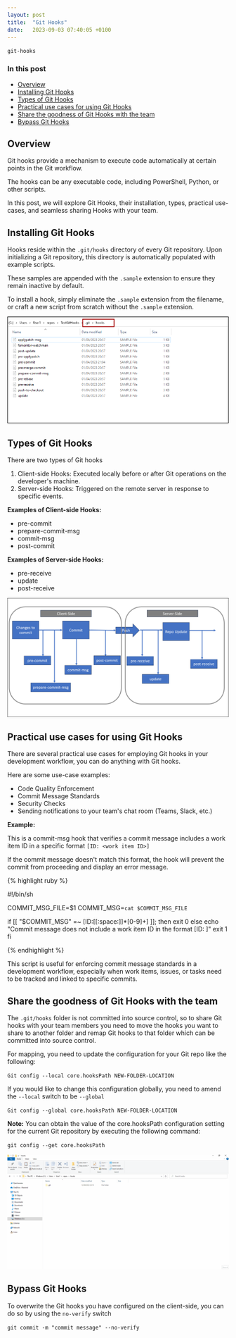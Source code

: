 ```yaml
---
layout: post
title:  "Git Hooks"
date:   2023-09-03 07:40:05 +0100
---
```


`git-hooks` 

### In this post

- [Overview](#overview)
- [Installing Git Hooks](#installing-git-hooks)
- [Types of Git Hooks](#types-of-git-hooks)
- [Practical use cases for using Git Hooks](#practical-use-cases-for-using-git-hooks)
- [Share the goodness of Git Hooks with the team](#share-the-goodness-of-git-hooks-with-the-team)
- [Bypass Git Hooks](#bypass-git-hooks)

## Overview

Git hooks provide a mechanism to execute code automatically at certain points in the Git workflow.

The hooks can be any executable code, including PowerShell, Python, or other scripts.

In this post, we will explore Git Hooks, their installation, types, practical use-cases, and seamless sharing Hooks with your team.

## Installing Git Hooks

Hooks reside within the `.git/hooks` directory of every Git repository. Upon initializing a Git repository, this directory is automatically populated with example scripts.

These samples are appended with the `.sample` extension to ensure they remain inactive by default.

To install a hook, simply eliminate the `.sample` extension from the filename, or craft a new script from scratch without the `.sample` extension.

![Samples](/assets/images/git-hooks/samples.png)

## Types of Git Hooks

There are two types of Git hooks

1. Client-side Hooks: Executed locally before or after Git operations on the developer's machine.
1. Server-side Hooks: Triggered on the remote server in response to specific events.

**Examples of Client-side Hooks:**
- pre-commit
- prepare-commit-msg
- commit-msg
- post-commit

**Examples of Server-side Hooks:**
- pre-receive
- update
- post-receive

![Client Side & Server Side Hooks](/assets/images/git-hooks/serverside-clientside-hooks.png)

## Practical use cases for using Git Hooks

There are several practical use cases for employing Git hooks in your development workflow, you can do anything with Git hooks.

Here are some use-case examples:

- Code Quality Enforcement
- Commit Message Standards
- Security Checks
- Sending notifications to your team's chat room (Teams, Slack, etc.)

**Example:** 

This is a commit-msg hook that verifies a commit message includes a work item ID in a specific format `[ID: <work item ID>] `

If the commit message doesn't match this format, the hook will prevent the commit from proceeding and display an error message.

{% highlight ruby %}

#!/bin/sh

COMMIT_MSG_FILE=$1
COMMIT_MSG=`cat $COMMIT_MSG_FILE`

if [[ "$COMMIT_MSG" =~ \[ID:[[:space:]]*[0-9]+\] ]]; then
  exit 0
else
  echo "Commit message does not include a work item ID in the format [ID: <work item ID>]"
  exit 1
fi

{% endhighlight %}

This script is useful for enforcing commit message standards in a development workflow, especially when work items, issues, or tasks need to be tracked and linked to specific commits.

## Share the goodness of Git Hooks with the team

The `.git/hooks` folder is not committed into source control, so to share Git hooks with your team members you need to move the hooks you want to share to another folder and remap Git hooks to that folder which can be committed into source control.

For mapping, you need to update the configuration for your Git repo like the following:

`Git config --local core.hooksPath NEW-FOLDER-LOCATION`

If you would like to change this configuration globally, you need to amend the `--local` switch to be `--global`

`Git config --global core.hooksPath NEW-FOLDER-LOCATION`

**Note:** You can obtain the value of the core.hooksPath configuration setting for the current Git repository by executing the following command:

`git config --get core.hooksPath`

![Share Git Hooks](/assets/images/git-hooks/share-hooks.gif)

## Bypass Git Hooks

To overwrite the Git hooks you have configured on the client-side, you can do so by using the `no-verify` switch

`git commit -m "commit message" --no-verify`
